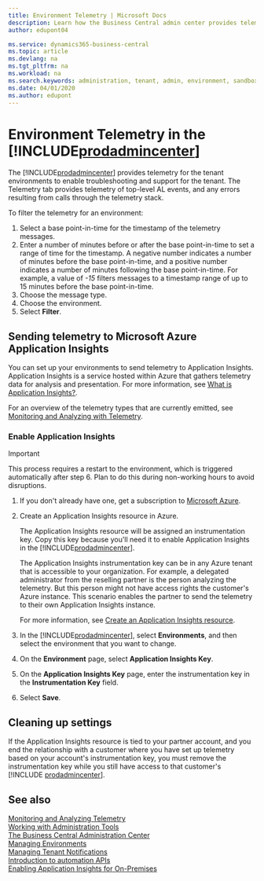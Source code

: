 ```yaml
---
title: Environment Telemetry | Microsoft Docs
description: Learn how the Business Central admin center provides telemetry for each environment.  
author: edupont04

ms.service: dynamics365-business-central
ms.topic: article
ms.devlang: na
ms.tgt_pltfrm: na
ms.workload: na
ms.search.keywords: administration, tenant, admin, environment, sandbox, telemetry
ms.date: 04/01/2020
ms.author: edupont
---
```


# Environment Telemetry in the [!INCLUDE[prodadmincenter](../developer/includes/prodadmincenter.md)]

The [!INCLUDE[prodadmincenter](../developer/includes/prodadmincenter.md)] provides telemetry for the tenant environments to enable troubleshooting and support for the tenant. The Telemetry tab provides telemetry of top-level AL events, and any errors resulting from calls through the telemetry stack.

To filter the telemetry for an environment:

1. Select a base point-in-time for the timestamp of the telemetry messages.
2. Enter a number of minutes before or after the base point-in-time to set a range of time for the timestamp. A negative number indicates a number of minutes before the base point-in-time, and a positive number indicates a number of minutes following the base point-in-time. For example, a value of *-15* filters messages to a timestamp range of up to 15 minutes before the base point-in-time.
3. Choose the message type.
4. Choose the environment.
5. Select **Filter**.

## Sending telemetry to Microsoft Azure Application Insights

You can set up your environments to send telemetry to Application Insights. Application Insights is a service hosted within Azure that gathers telemetry data for analysis and presentation. For more information, see [What is Application Insights?](/azure/azure-monitor/app/app-insights-overview).

For an overview of the telemetry types that are currently emitted, see [Monitoring and Analyzing with Telemetry](telemetry-overview.md).

### <a name="appinsights"></a>Enable Application Insights

> [!IMPORTANT]  
> This process requires a restart to the environment, which is triggered automatically after step 6. Plan to do this during non-working hours to avoid disruptions.

1. If you don't already have one, get a subscription to [Microsoft Azure](https://azure.microsoft.com).
2. Create an Application Insights resource in Azure.

    The Application Insights resource will be assigned an instrumentation key. Copy this key because you'll need it to enable Application Insights in the [!INCLUDE[prodadmincenter](../developer/includes/prodadmincenter.md)].  

    The Application Insights instrumentation key can be in any Azure tenant that is accessible to your organization. For example, a delegated administrator from the reselling partner is the person analyzing the telemetry. But this person might not have access rights the customer's Azure instance. This scenario enables the partner to send the telemetry to their own Application Insights instance.

    For more information, see [Create an Application Insights resource](/azure/azure-monitor/app/create-new-resource).

3. In the [!INCLUDE[prodadmincenter](../developer/includes/prodadmincenter.md)], select **Environments**, and then select the environment that you want to change.
4. On the **Environment** page, select **Application Insights Key**.
5. On the **Application Insights Key** page, enter the instrumentation key in the **Instrumentation Key** field.
6. Select **Save**.

<!--
### <a name="lrsql"></a>Analyze long running SQL queries

Any SQL query that takes longer than 1000 milliseconds to execute will be sent to your Application Insights resource. To get a quick overview, you can go the [Application Insights Overview dashboard](/azure/azure-monitor/app/overview-dashboard).

For details about the long running SQL query telemetry information and dimensions sent from [!INCLUDE[prodshort](../developer/includes/prodshort.md)], see [Dimensions for long running SQL queries](monitor-long-running-sql-queries-event-log.md#LRSQLQuery).

There are multiple reasons that can affect the time it takes SQL queries to run. For example, the database could be waiting for a lock to be released or the database is executing an operation that performs badly because of missing indexes. In some cases, you can see what caused the delay by looking at the SQL statement that was generated by the code. This information can be found in the **CustomDimension** data, specifically the **AL Stack Trace** column.
-->

## Cleaning up settings

If the Application Insights resource is tied to your partner account, and you end the relationship with a customer where you have set up telemetry based on your account's instrumentation key, you must remove the instrumentation key while you still have access to that customer's [!INCLUDE [prodadmincenter](../developer/includes/prodadmincenter.md)].  

## See also

[Monitoring and Analyzing Telemetry](telemetry-overview.md)  
[Working with Administration Tools](administration.md)  
[The Business Central Administration Center](tenant-admin-center.md)  
[Managing Environments](tenant-admin-center-environments.md)  
[Managing Tenant Notifications](tenant-admin-center-notifications.md)  
[Introduction to automation APIs](itpro-introduction-to-automation-apis.md)  
[Enabling Application Insights for On-Premises](telemetry-enable-application-insights.md)  
